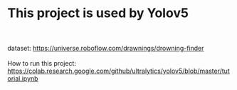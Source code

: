 # This project is used by Yolov5<br><br>
dataset: https://universe.roboflow.com/drawnings/drowning-finder
<br><br>
How to run this project: https://colab.research.google.com/github/ultralytics/yolov5/blob/master/tutorial.ipynb
